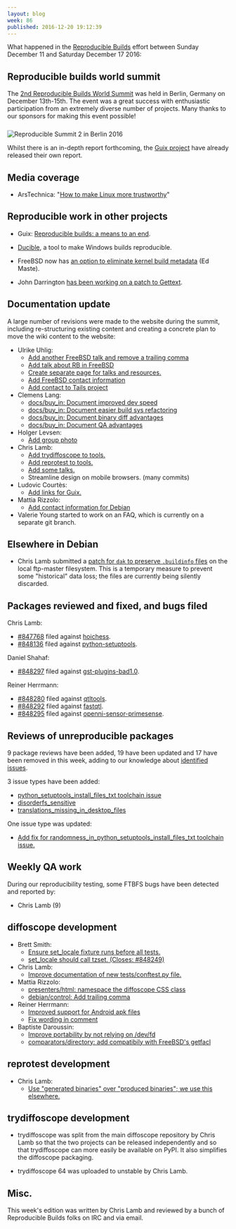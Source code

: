 ```yaml
---
layout: blog
week: 86
published: 2016-12-20 19:12:39
---
```


What happened in the [Reproducible Builds](https://wiki.debian.org/ReproducibleBuilds) effort between Sunday December 11 and Saturday December 17 2016:

Reproducible builds world summit
--------------------------------

The [2nd Reproducible Builds World Summit](https://reproducible-builds.org/events/berlin2016/) was held in Berlin, Germany on December 13th-15th. The event was a great success with enthusiastic participation from an extremely diverse number of projects. Many thanks to our sponsors for making this event possible!

<img style="margin-top: 10px; vertical-align: top;" src="/blog/images/groupphoto_rws2_berlin_2016_small.png" alt="Reproducible Summit 2 in Berlin 2016" />

Whilst there is an in-depth report forthcoming, the [Guix project](https://gnu.org/software/guix/news/reproducible-build-summit-2nd-edition.html) have already released their own report.

Media coverage
--------------

* ArsTechnica: "[How to make Linux more trustworthy](http://arstechnica.co.uk/information-technology/2016/12/how-to-make-linux-more-trustworthy/)"


Reproducible work in other projects
-----------------------------------

* Guix: [Reproducible builds: a means to an end](https://www.gnu.org/software/guix/news/reproducible-builds-a-means-to-an-end.html).

* [Ducible](https://github.com/jasonwhite/ducible), a tool to make Windows builds reproducible.

* FreeBSD now has [an option to eliminate kernel build metadata](https://svnweb.freebsd.org/base?view=revision&revision=310112) (Ed Maste).

* John Darrington [has been working on a patch to Gettext](https://savannah.gnu.org/bugs/?49654#comment6).

Documentation update
--------------------

A large number of revisions were made to the website during the summit, including re-structuring existing content and creating a concrete plan to move the wiki content to the website:

- Ulrike Uhlig:
  - [Add another FreeBSD talk and remove a trailing comma](https://anonscm.debian.org/git/reproducible/reproducible-website.git/commit/?id=f64a8d3)
  - [Add talk about RB in FreeBSD](https://anonscm.debian.org/git/reproducible/reproducible-website.git/commit/?id=03ddcf7)
  - [Create separate page for talks and resources.](https://anonscm.debian.org/git/reproducible/reproducible-website.git/commit/?id=7bc0ae3)
  - [Add FreeBSD contact information](https://anonscm.debian.org/git/reproducible/reproducible-website.git/commit/?id=93cb37b)
  - [Add contact to Tails project](https://anonscm.debian.org/git/reproducible/reproducible-website.git/commit/?id=08993fe)
- Clemens Lang:
  - [docs/buy\_in: Document improved dev speed](https://anonscm.debian.org/git/reproducible/reproducible-website.git/commit/?id=f06e6c5)
  - [docs/buy\_in: Document easier build sys refactoring](https://anonscm.debian.org/git/reproducible/reproducible-website.git/commit/?id=5f29917)
  - [docs/buy\_in: Document binary diff advantages](https://anonscm.debian.org/git/reproducible/reproducible-website.git/commit/?id=f196345)
  - [docs/buy\_in: Document QA advantages](https://anonscm.debian.org/git/reproducible/reproducible-website.git/commit/?id=b3abbd5)
- Holger Levsen:
  - [Add group photo](https://anonscm.debian.org/git/reproducible/reproducible-website.git/commit/?id=baf6fa8)
- Chris Lamb:
  - [Add trydiffoscope to tools.](https://anonscm.debian.org/git/reproducible/reproducible-website.git/commit/?id=a3787fd)
  - [Add reprotest to tools.](https://anonscm.debian.org/git/reproducible/reproducible-website.git/commit/?id=690fbd5)
  - [Add some talks.](https://anonscm.debian.org/git/reproducible/reproducible-website.git/commit/?id=a689b57)
  - Streamline design on mobile browsers. (many commits)
- Ludovic Courtès:
  - [Add links for Guix.](https://anonscm.debian.org/git/reproducible/reproducible-website.git/commit/?id=68dd997)
- Mattia Rizzolo:
  - [Add contact information for Debian](https://anonscm.debian.org/git/reproducible/reproducible-website.git/commit/?id=85355e8)
- Valerie Young started to work on an FAQ, which is currently on a separate git branch.


Elsewhere in Debian
------------------

* Chris Lamb submitted a [patch for ``dak`` to preserve ``.buildinfo`` files](https://lists.debian.org/debian-dak/2016/12/msg00011.html) on the local ftp-master filesystem. This is a temporary measure to prevent some "historical" data loss; the files are currently being silently discarded.


Packages reviewed and fixed, and bugs filed
-------------------------------------------

Chris Lamb:

* [#847768](https://bugs.debian.org/847768) filed against [hoichess](https://tracker.debian.org/pkg/hoichess).
* [#848136](https://bugs.debian.org/848136) filed against [python-setuptools](https://tracker.debian.org/pkg/python-setuptools).

Daniel Shahaf:

* [#848297](https://bugs.debian.org/848297) filed against [gst-plugins-bad1.0](https://tracker.debian.org/pkg/gst-plugins-bad1.0).

Reiner Herrmann:

* [#848280](https://bugs.debian.org/848280) filed against [qtltools](https://tracker.debian.org/pkg/qtltools).
* [#848292](https://bugs.debian.org/848292) filed against [fastqtl](https://tracker.debian.org/pkg/fastqtl).
* [#848295](https://bugs.debian.org/848295) filed against [openni-sensor-primesense](https://tracker.debian.org/pkg/openni-sensor-primesense).


Reviews of unreproducible packages
----------------------------------

9 package reviews have been added, 19 have been updated and 17 have been removed in this week,
adding to our knowledge about [identified issues](https://tests.reproducible-builds.org/debian/index_issues.html).

3 issue types have been added:

- [python\_setuptools\_install\_files\_txt toolchain issue](https://anonscm.debian.org/git/reproducible/notes.git/commit/?id=b86342d9)
- [disorderfs\_sensitive](https://anonscm.debian.org/git/reproducible/notes.git/commit/?id=47c5c123)
- [translations\_missing\_in\_desktop\_files](https://anonscm.debian.org/git/reproducible/notes.git/commit/?id=1b70b5a0)

One issue type was updated:

- [Add fix for randomness\_in\_python\_setuptools\_install\_files\_txt toolchain issue.](https://anonscm.debian.org/git/reproducible/notes.git/commit/?id=2362e143)

Weekly QA work
--------------

During our reproducibility testing, some FTBFS bugs have been detected and
reported by:

 - Chris Lamb (9)

diffoscope development
----------------------


- Brett Smith:
  - [Ensure set\_locale fixture runs before all tests.](https://anonscm.debian.org/git/reproducible/diffoscope.git/commit/?id=0202e7f)
  - [set\_locale should call tzset. (Closes: #848249)](https://anonscm.debian.org/git/reproducible/diffoscope.git/commit/?id=a828cb7)
- Chris Lamb:
  - [Improve documentation of new tests/conftest.py file.](https://anonscm.debian.org/git/reproducible/diffoscope.git/commit/?id=f4fdf12)
- Mattia Rizzolo:
  - [presenters/html: namespace the diffoscope CSS class](https://anonscm.debian.org/git/reproducible/diffoscope.git/commit/?id=d9b03ac)
  - [debian/control: Add trailing comma](https://anonscm.debian.org/git/reproducible/diffoscope.git/commit/?id=bfa3cf7)
- Reiner Herrmann:
  - [Improved support for Android apk files](https://anonscm.debian.org/git/reproducible/diffoscope.git/commit/?id=3e74866)
  - [Fix wording in comment](https://anonscm.debian.org/git/reproducible/diffoscope.git/commit/?id=9d9fbd2)
- Baptiste Daroussin:
  - [Improve portability by not relying on /dev/fd](https://anonscm.debian.org/git/reproducible/diffoscope.git/commit/?id=fec9e97)
  - [comparators/directory: add compatibily with FreeBSD's getfacl](https://anonscm.debian.org/git/reproducible/diffoscope.git/commit/?id=6812c22)

reprotest development
---------------------

- Chris Lamb:
  - [Use "generated binaries" over "produced binaries"; we use this elsewhere.](https://anonscm.debian.org/git/reproducible/reprotest.git/commit/?id=1b9e515)


trydiffoscope development
-------------------------

- trydiffoscope was split from the main diffoscope repository by Chris Lamb so that the two projects can be released independently and so that trydiffoscope can more easily be available on PyPI. It also simplifies the diffoscope packaging.

- trydiffoscope 64 was uploaded to unstable by Chris Lamb.

Misc.
-----

This week's edition was written by Chris Lamb and reviewed by a bunch of Reproducible Builds folks on IRC and via email.
